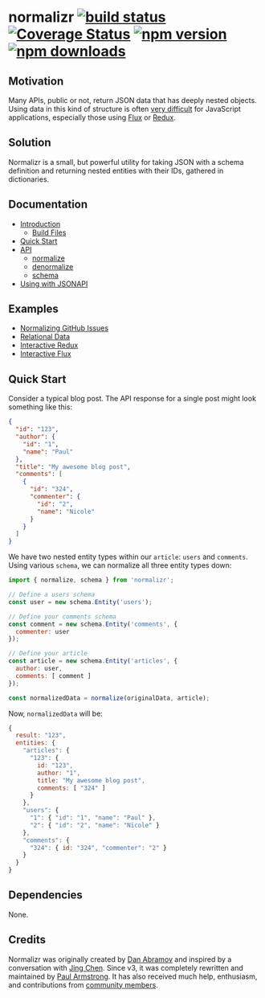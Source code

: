 # normalizr [![build status](https://img.shields.io/travis/paularmstrong/normalizr/master.svg?style=flat-square)](https://travis-ci.org/paularmstrong/normalizr) [![Coverage Status](https://img.shields.io/coveralls/paularmstrong/normalizr/master.svg?style=flat-square)](https://coveralls.io/github/paularmstrong/normalizr?branch=master) [![npm version](https://img.shields.io/npm/v/normalizr.svg?style=flat-square)](https://www.npmjs.com/package/normalizr) [![npm downloads](https://img.shields.io/npm/dm/normalizr.svg?style=flat-square)](https://www.npmjs.com/package/normalizr)

## Motivation

Many APIs, public or not, return JSON data that has deeply nested objects. Using data in this kind of structure is often [very difficult](https://groups.google.com/forum/#!topic/reactjs/jbh50-GJxpg) for JavaScript applications, especially those using [Flux](http://facebook.github.io/flux/) or [Redux](http://redux.js.org/).

## Solution

Normalizr is a small, but powerful utility for taking JSON with a schema definition and returning nested entities with their IDs, gathered in dictionaries.

## Documentation

* [Introduction](/docs/introduction.md)
  - [Build Files](/docs/introduction.md#build-files)
* [Quick Start](/docs/quickstart.md)
* [API](/docs/api.md)
    - [normalize](/docs/api.md#normalizedata-schema)
    - [denormalize](/docs/api.md#denormalizeinput-schema-entities)
    - [schema](/docs/api.md#schema)
* [Using with JSONAPI](/docs/jsonapi.md)

## Examples

* [Normalizing GitHub Issues](/examples/github)
* [Relational Data](/examples/relationships)
* [Interactive Redux](/examples/redux)
* [Interactive Flux](/examples/flux)

## Quick Start

Consider a typical blog post. The API response for a single post might look something like this:

```json
{
  "id": "123",
  "author": {
    "id": "1",
    "name": "Paul"
  },
  "title": "My awesome blog post",
  "comments": [
    {
      "id": "324",
      "commenter": {
        "id": "2",
        "name": "Nicole"
      }
    }
  ]
}
```

We have two nested entity types within our `article`: `users` and `comments`. Using various `schema`, we can normalize all three entity types down:

```js
import { normalize, schema } from 'normalizr';

// Define a users schema
const user = new schema.Entity('users');

// Define your comments schema
const comment = new schema.Entity('comments', {
  commenter: user
});

// Define your article 
const article = new schema.Entity('articles', { 
  author: user,
  comments: [ comment ]
});

const normalizedData = normalize(originalData, article);
```

Now, `normalizedData` will be:

```js
{
  result: "123",
  entities: {
    "articles": { 
      "123": { 
        id: "123",
        author: "1",
        title: "My awesome blog post",
        comments: [ "324" ]
      }
    },
    "users": {
      "1": { "id": "1", "name": "Paul" },
      "2": { "id": "2", "name": "Nicole" }
    },
    "comments": {
      "324": { id: "324", "commenter": "2" }
    }
  }
}
```

## Dependencies

None.

## Credits

Normalizr was originally created by [Dan Abramov](http://github.com/gaearon) and inspired by a conversation with [Jing Chen](https://twitter.com/jingc). Since v3, it was completely rewritten and maintained by [Paul Armstrong](https://twitter.com/paularmstrong). It has also received much help, enthusiasm, and contributions from [community members](https://github.com/paularmstrong/normalizr/graphs/contributors).
